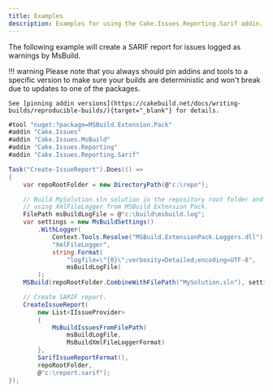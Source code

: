 ```yaml
---
title: Examples
description: Examples for using the Cake.Issues.Reporting.Sarif addin.
---
```


The following example will create a SARIF report for issues logged as warnings by MsBuild.

!!! warning
    Please note that you always should pin addins and tools to a specific version to make sure your builds are deterministic and
    won't break due to updates to one of the packages.

    See [pinning addin versions](https://cakebuild.net/docs/writing-builds/reproducible-builds/){target="_blank"} for details.

```csharp
#tool "nuget:?package=MSBuild.Extension.Pack"
#addin "Cake.Issues"
#addin "Cake.Issues.MsBuild"
#addin "Cake.Issues.Reporting"
#addin "Cake.Issues.Reporting.Sarif"

Task("Create-IssueReport").Does(() =>
{
    var repoRootFolder = new DirectoryPath(@"c:\repo");

    // Build MySolution.sln solution in the repository root folder and log issues
    // using XmlFileLogger from MSBuild Extension Pack.
    FilePath msBuildLogFile = @"c:\build\msbuild.log";
    var settings = new MsBuildSettings()
        .WithLogger(
            Context.Tools.Resolve("MSBuild.ExtensionPack.Loggers.dll").FullPath,
            "XmlFileLogger",
            string.Format(
                "logfile=\"{0}\";verbosity=Detailed;encoding=UTF-8",
                msBuildLogFile)
        );
    MSBuild(repoRootFolder.CombineWithFilePath("MySolution.sln"), settings);

    // Create SARIF report.
    CreateIssueReport(
        new List<IIssueProvider>
        {
            MsBuildIssuesFromFilePath(
                msBuildLogFile,
                MsBuildXmlFileLoggerFormat)
        },
        SarifIssueReportFormat(),
        repoRootFolder,
        @"c:\report.sarif");
});
```
